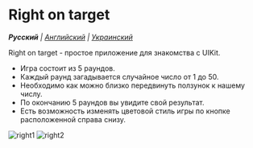 # Right on target

_**Русский** | [Английский](README.md) | [Украинский](README.ua.md)_

Right on target - простое приложение для знакомства с UIKit.
* Игра состоит из 5 раундов.
* Каждый раунд загадывается случайное число от 1 до 50.
* Необходимо как можно близко передвинуть ползунок к нашему числу.
* По окончанию 5 раундов вы увидите свой результат.
* Есть возможность изменять цветовой стиль игры по кнопке расположенной справа снизу.

![right1](https://github.com/realeti/Right-on-target/assets/30148823/8ad1470e-3bad-4ed8-a0a7-af1e7525f4f3)
![right2](https://github.com/realeti/Right-on-target/assets/30148823/62217f5d-9d64-420d-ba27-b3df23a1d4f9)
